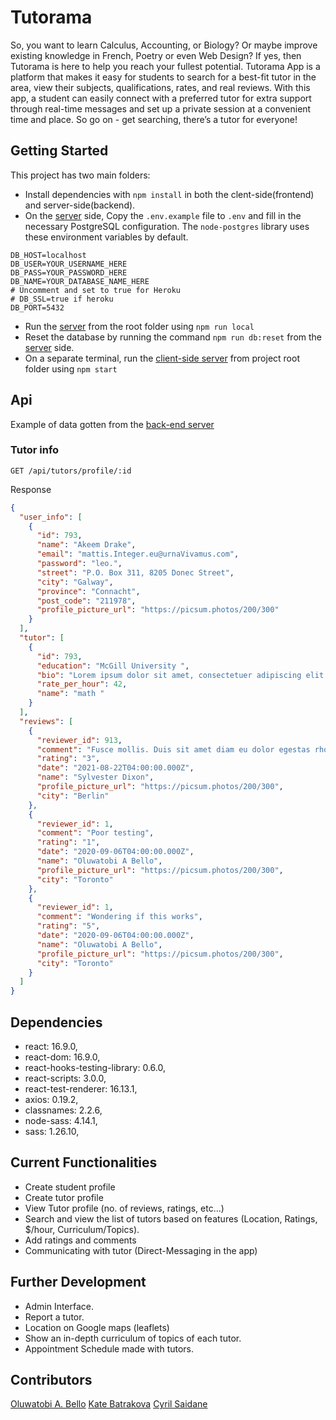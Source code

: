 # Tutorama

So, you want to learn Calculus, Accounting, or Biology? Or maybe improve existing knowledge in French, Poetry or even Web Design? If yes, then Tutorama is here to help you reach your fullest potential. Tutorama App is a platform that makes it easy for students to search for a best-fit tutor in the area, view their subjects, qualifications, rates, and real reviews. With this app, a student can easily connect with a preferred tutor for extra support through real-time messages and set up a private session at a convenient time and place. So go on - get searching, there’s a tutor for everyone!

## Getting Started

This project has two main folders:

- Install dependencies with `npm install` in both the clent-side(frontend) and server-side(backend).
- On the [server](https://github.com/csaidane/Tutorama/tree/master/backend) side, Copy the `.env.example` file to `.env` and fill in the necessary PostgreSQL configuration. The `node-postgres` library uses these environment variables by default.

```
DB_HOST=localhost
DB_USER=YOUR_USERNAME_HERE
DB_PASS=YOUR_PASSWORD_HERE
DB_NAME=YOUR_DATABASE_NAME_HERE
# Uncomment and set to true for Heroku
# DB_SSL=true if heroku
DB_PORT=5432
```

- Run the [server](https://github.com/csaidane/Tutorama/tree/master/backend) from the root folder using `npm run local`
- Reset the database by running the command `npm run db:reset` from the [server](https://github.com/csaidane/Tutorama/tree/master/backend) side.
- On a separate terminal, run the [client-side server](https://github.com/csaidane/Tutorama/tree/master/frontend) from project root folder using `npm start`

## Api

Example of data gotten from the [back-end server](https://github.com/csaidane/Tutorama/tree/master/backend)

### Tutor info

`GET /api/tutors/profile/:id`

Response

```json
{
  "user_info": [
    {
      "id": 793,
      "name": "Akeem Drake",
      "email": "mattis.Integer.eu@urnaVivamus.com",
      "password": "leo.",
      "street": "P.O. Box 311, 8205 Donec Street",
      "city": "Galway",
      "province": "Connacht",
      "post_code": "211978",
      "profile_picture_url": "https://picsum.photos/200/300"
    }
  ],
  "tutor": [
    {
      "id": 793,
      "education": "McGill University ",
      "bio": "Lorem ipsum dolor sit amet, consectetuer adipiscing elit. Curabitur sed tortor. Integer",
      "rate_per_hour": 42,
      "name": "math "
    }
  ],
  "reviews": [
    {
      "reviewer_id": 913,
      "comment": "Fusce mollis. Duis sit amet diam eu dolor egestas rhoncus. Proin nisl sem, consequat nec, mollis vitae, posuere at, velit.",
      "rating": "3",
      "date": "2021-08-22T04:00:00.000Z",
      "name": "Sylvester Dixon",
      "profile_picture_url": "https://picsum.photos/200/300",
      "city": "Berlin"
    },
    {
      "reviewer_id": 1,
      "comment": "Poor testing",
      "rating": "1",
      "date": "2020-09-06T04:00:00.000Z",
      "name": "Oluwatobi A Bello",
      "profile_picture_url": "https://picsum.photos/200/300",
      "city": "Toronto"
    },
    {
      "reviewer_id": 1,
      "comment": "Wondering if this works",
      "rating": "5",
      "date": "2020-09-06T04:00:00.000Z",
      "name": "Oluwatobi A Bello",
      "profile_picture_url": "https://picsum.photos/200/300",
      "city": "Toronto"
    }
  ]
}
```

## Dependencies

- react: 16.9.0,
- react-dom: 16.9.0,
- react-hooks-testing-library: 0.6.0,
- react-scripts: 3.0.0,
- react-test-renderer: 16.13.1,
- axios: 0.19.2,
- classnames: 2.2.6,
- node-sass: 4.14.1,
- sass: 1.26.10,

<!-- ## Final Product

- No Appointments Made
  !["No Appointments Made"](public/images/empty.png)

- Creating an Appointment
  !["Creating an Appointment"](public/images/create.png)

- Scheduler App
  !["UI"](public/images/UI.png)

- Deleting an Appointment
  !["Deleting an Appointment"](public/images/confirm.png) -->

## Current Functionalities

- Create student profile
- Create tutor profile
- View Tutor profile (no. of reviews, ratings, etc…)
- Search and view the list of tutors based on features (Location, Ratings, \$/hour, Curriculum/Topics).
- Add ratings and comments
- Communicating with tutor (Direct-Messaging in the app)

## Further Development

- Admin Interface.
- Report a tutor.
- Location on Google maps (leaflets)
- Show an in-depth curriculum of topics of each tutor.
- Appointment Schedule made with tutors.

## Contributors

[Oluwatobi A. Bello](https://github.com/Oluwatobii)
[Kate Batrakova](https://github.com/katebatrakova)
[Cyril Saidane](https://github.com/csaidane)
